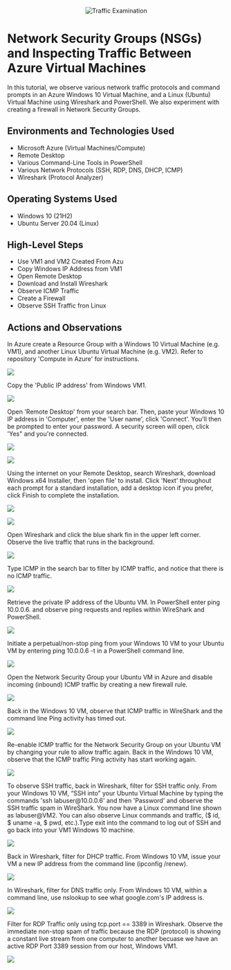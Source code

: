<p align="center">
<img src="https://i.imgur.com/Ua7udoS.png" alt="Traffic Examination"/>
</p>

<h1>Network Security Groups (NSGs) and Inspecting Traffic Between Azure Virtual Machines</h1>
In this tutorial, we observe various network traffic protocols and command prompts in an Azure Windows 10 Virtual Machine, and a Linux (Ubuntu) Virtual Machine using Wireshark and PowerShell. We also experiment with creating a firewall in Network Security Groups. <br />


<h2>Environments and Technologies Used</h2>

- Microsoft Azure (Virtual Machines/Compute)
- Remote Desktop
- Various Command-Line Tools in PowerShell
- Various Network Protocols (SSH, RDP, DNS, DHCP, ICMP)
- Wireshark (Protocol Analyzer)

<h2>Operating Systems Used </h2>

- Windows 10 (21H2)
- Ubuntu Server 20.04 (Linux)

<h2>High-Level Steps</h2>

- Use VM1 and VM2 Created From Azu
- Copy Windows IP Address from VM1
- Open Remote Desktop 
- Download and Install Wireshark
- Observe ICMP Traffic
- Create a Firewall
- Observe SSH Traffic fron Linux

<h2>Actions and Observations</h2>

<p> In Azure create a Resource Group with a Windows 10 Virtual Machine (e.g. VM1), and another Linux Ubuntu Virtual Machine (e.g. VM2). Refer to repository 'Compute in Azure' for instructions.</p>
<p>
<img src= https://i.imgur.com/biV3tEk.png
</p>
<br/>
<p>Copy the 'Public IP address' from Windows VM1.</p>
<p>
<img src= https://i.imgur.com/mknn4hA.png
</p>
<br/>
<p>Open 'Remote Desktop' from your search bar. Then, paste your Windows 10 IP address in 'Computer', enter the 'User name', click 'Connect'. You'll then be prompted to enter your password. A security screen will open, click 'Yes" and you're connected.</p>
<p>
<img src= https://i.imgur.com/tMBSPA4.png
</p>
<p>
<img src= https://i.imgur.com/xPmu7mk.png
</p>
<br/>
<p>Using the internet on your Remote Desktop, search Wireshark, download Windows x64 Installer, then 'open file' to install. Click 'Next' throughout each prompt for a standard installation, add a desktop icon if you prefer, click Finish to complete the installation.</p>
<p>
<img src= https://i.imgur.com/y5LGMeO.png
</p>
<p>
<img src= https://i.imgur.com/wGbavZ9.png
</p>
<br/>
<p>Open Wireshark and click the blue shark fin in the upper left corner. Observe the live traffic that runs in the background.</p>
<p>
<img src= https://i.imgur.com/RY6xfOG.png
</p>
<p>Type ICMP in the search bar to filter by ICMP traffic, and notice that there is no ICMP traffic.</p>
<p>
<img src= https://i.imgur.com/t4VZHbp.png
</p>
<p>Retrieve the private IP address of the Ubuntu VM. In PowerShell enter ping 10.0.0.6. and observe ping requests and replies within WireShark and PowerShell.</p>
<p>
<img src= https://i.imgur.com/ZxQL2St.png
</p>
<p>Initiate a perpetual/non-stop ping from your Windows 10 VM to your Ubuntu VM by entering ping 10.0.0.6 -t in a PowerShell command line.</p>
<p>
<img src= https://i.imgur.com/RD2sm0W.png
</p>
<p>Open the Network Security Group your Ubuntu VM in Azure and disable incoming (inbound) ICMP traffic by creating a new firewall rule.
</p>
<p>
<img src= https://i.imgur.com/toVSvRM.png
</p>
<p>Back in the Windows 10 VM, observe that ICMP traffic in WireShark and the command line Ping activity has timed out.</p>
<p>
<img src= https://i.imgur.com/kFw5Hci.png
</p>
<p>Re-enable ICMP traffic for the Network Security Group on your Ubuntu VM by changing your rule to allow traffic again. Back in the Windows 10 VM, observe that the ICMP traffic Ping activity has start working again.</p>
<p>
<img src= https://i.imgur.com/DFX1fhs.png
</p>
<p>To observe SSH traffic, back in Wireshark, filter for SSH traffic only. From your Windows 10 VM, “SSH into” your Ubuntu Virtual Machine by typing the commands 'ssh labuser@10.0.0.6' and then 'Password' and observe the SSH traffic spam in WireShark. You now have a Linux command line shown as labuser@VM2. You can also observe Linux commands and traffic, ($ id, $ uname -a, $ pwd, etc.).Type exit into the command to log out of SSH and go back into your VM1 Windows 10 machine.</p>
<p>
<img src= https://i.imgur.com/drxHim2.png
</p>
<p>Back in Wireshark, filter for DHCP traffic. From Windows 10 VM, issue your VM a new IP address from the command line (ipconfig /renew).</p>
<p>
<img src= https://i.imgur.com/83X73Os.png
</p>
<p>In Wireshark, filter for DNS traffic only. From Windows 10 VM, within a command line, use nslookup to see what google.com's IP address is.</p>
<p>
<img src= https://i.imgur.com/VQa1aQH.png
<p/>
<p>Filter for RDP Traffic only using tcp.port == 3389 in Wireshark. Observe the immediate non-stop spam of traffic because the RDP (protocol) is showing a constant live stream from one computer to another becuase we have an active RDP Port 3389 session from our host, Windows VM1.<p/>
<p>
<img src= https://i.imgur.com/b7zqS5q.png
</p>
